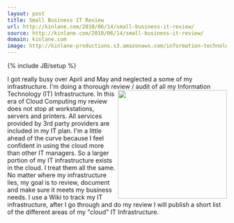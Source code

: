 ```yaml
---
layout: post
title: Small Business IT Review
url: http://kinlane.com/2010/06/14/small-business-it-review/
source: http://kinlane.com/2010/06/14/small-business-it-review/
domain: kinlane.com
image: http://kinlane-productions.s3.amazonaws.com/information-technology/ITmanagement2.jpg
---
```

{% include JB/setup %}<p>
     I got really busy over April and May and neglected a some of my infrastructure. I'm doing a thorough review / audit of all my Information Technology (IT) Infrastructure.<img class="alignnone c1"
        title="IT Management"
        src="http://kinlane-productions.s3.amazonaws.com/information-technology/ITmanagement2.jpg"
        alt=""
        width="250"
        align="right" /> In this era of Cloud Computing my review does not stop at workstations, servers and printers. All services provided by 3rd party providers are included in my IT plan. I'm a little ahead of the curve because I feel confident in using the cloud more than other IT managers. So a larger portion of my IT infrastructure exists in the cloud. I treat them all the same. No matter where my infrastructure lies, my goal is to review, document and make sure it meets my business needs. I use a Wiki to track my IT infrastructure, after I go through and do my review I will publish a short list of the different areas of my "cloud" IT Infrastructure.
</p>